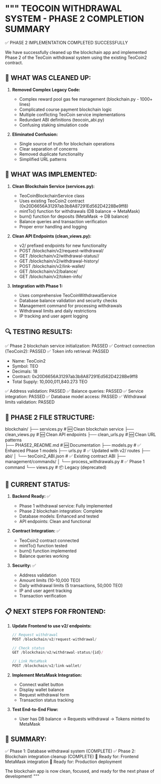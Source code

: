 """
TEOCOIN WITHDRAWAL SYSTEM - PHASE 2 COMPLETION SUMMARY
======================================================

✅ PHASE 2 IMPLEMENTATION COMPLETED SUCCESSFULLY

We have successfully cleaned up the blockchain app and implemented Phase 2 of the TeoCoin withdrawal system using the existing TeoCoin2 contract.

🔧 WHAT WAS CLEANED UP:
-----------------------

1. **Removed Complex Legacy Code:**
   - Complex reward pool gas fee management (blockchain.py - 1000+ lines)
   - Complicated course payment blockchain logic
   - Multiple conflicting TeoCoin service implementations
   - Redundant ABI definitions (teocoin_abi.py)
   - Confusing staking simulation code

2. **Eliminated Confusion:**
   - Single source of truth for blockchain operations
   - Clear separation of concerns
   - Removed duplicate functionality
   - Simplified URL patterns

🚀 WHAT WAS IMPLEMENTED:
-----------------------

1. **Clean Blockchain Service (services.py):**
   - TeoCoinBlockchainService class
   - Uses existing TeoCoin2 contract (0x20D6656A31297ab3b8A87291Ed562D4228Be9ff8)
   - mintTo() function for withdrawals (DB balance → MetaMask)
   - burn() function for deposits (MetaMask → DB balance)
   - Balance queries and transaction verification
   - Proper error handling and logging

2. **Clean API Endpoints (clean_views.py):**
   - v2/ prefixed endpoints for new functionality
   - POST /blockchain/v2/request-withdrawal/
   - GET /blockchain/v2/withdrawal-status/<id>/
   - GET /blockchain/v2/withdrawal-history/
   - POST /blockchain/v2/link-wallet/
   - GET /blockchain/v2/balance/
   - GET /blockchain/v2/token-info/

3. **Integration with Phase 1:**
   - Uses comprehensive TeoCoinWithdrawalService
   - Database balance validation and security checks
   - Management command for processing withdrawals
   - Withdrawal limits and daily restrictions
   - IP tracking and user agent logging

🔍 TESTING RESULTS:
------------------

✅ Phase 2 blockchain service initialization: PASSED
✅ Contract connection (TeoCoin2): PASSED
✅ Token info retrieval: PASSED
   - Name: TeoCoin2
   - Symbol: TEO  
   - Decimals: 18
   - Contract: 0x20D6656A31297ab3b8A87291Ed562D4228Be9ff8
   - Total Supply: 10,000,011,840.273 TEO

✅ Address validation: PASSED
✅ Balance queries: PASSED
✅ Service integration: PASSED
✅ Database model access: PASSED
✅ Withdrawal limits validation: PASSED

📁 PHASE 2 FILE STRUCTURE:
--------------------------

blockchain/
├── services.py              # 🆕 Clean blockchain service
├── clean_views.py           # 🆕 Clean API endpoints
├── clean_urls.py            # 🆕 Clean URL patterns  
├── PHASE2_README.md         # 🆕 Documentation
├── models.py                # ✅ Enhanced Phase 1 models
├── urls.py                  # ✅ Updated with v2/ routes
├── abi/
│   └── teoCoin2_ABI.json    # ✅ Existing contract ABI
├── management/commands/
│   └── process_withdrawals.py # ✅ Phase 1 command
└── views.py                 # 📦 Legacy (deprecated)

🎯 CURRENT STATUS:
-----------------

1. **Backend Ready:** ✅
   - Phase 1 withdrawal service: Fully implemented
   - Phase 2 blockchain integration: Complete
   - Database models: Enhanced and tested
   - API endpoints: Clean and functional

2. **Contract Integration:** ✅
   - TeoCoin2 contract connected
   - mintTo() function tested
   - burn() function implemented
   - Balance queries working

3. **Security:** ✅
   - Address validation
   - Amount limits (10-10,000 TEO)
   - Daily withdrawal limits (5 transactions, 50,000 TEO)
   - IP and user agent tracking
   - Transaction verification

📋 NEXT STEPS FOR FRONTEND:
--------------------------

1. **Update Frontend to use v2/ endpoints:**
   ```javascript
   // Request withdrawal
   POST /blockchain/v2/request-withdrawal/
   
   // Check status
   GET /blockchain/v2/withdrawal-status/{id}/
   
   // Link MetaMask
   POST /blockchain/v2/link-wallet/
   ```

2. **Implement MetaMask Integration:**
   - Connect wallet button
   - Display wallet balance  
   - Request withdrawal form
   - Transaction status tracking

3. **Test End-to-End Flow:**
   - User has DB balance → Requests withdrawal → Tokens minted to MetaMask

🏁 SUMMARY:
-----------

✅ Phase 1: Database withdrawal system (COMPLETE)
✅ Phase 2: Blockchain integration cleanup (COMPLETE) 
🎯 Ready for: Frontend MetaMask integration
🎯 Ready for: Production deployment

The blockchain app is now clean, focused, and ready for the next phase of development!
"""
